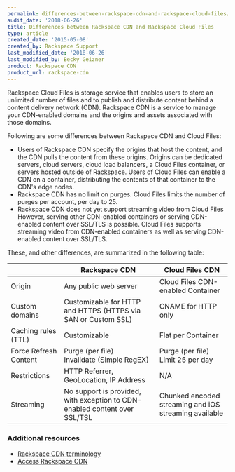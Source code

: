 ```yaml
---
permalink: differences-between-rackspace-cdn-and-rackspace-cloud-files/
audit_date: '2018-06-26'
title: Differences between Rackspace CDN and Rackspace Cloud Files
type: article
created_date: '2015-05-08'
created_by: Rackspace Support
last_modified_date: '2018-06-26'
last_modified_by: Becky Geizner
product: Rackspace CDN
product_url: rackspace-cdn
---
```


Rackspace Cloud Files is storage service that enables users to store an
unlimited number of files and to publish and distribute content behind a
content delivery network (CDN). Rackspace CDN is a service to manage your 
CDN-enabled domains and the origins and assets associated with those domains. 

Following are some differences between Rackspace CDN and Cloud Files:

-   Users of Rackspace CDN specify the origins that host the content,
    and the CDN pulls the content from these origins. Origins can be
    dedicated servers, cloud servers, cloud load balancers, 
    a Cloud Files container, or servers hosted outside of Rackspace. 
    Users of Cloud Files can enable a CDN on a container, 
    distributing the contents of that container to the CDN's edge nodes. 
-   Rackspace CDN has no limit on purges. Cloud Files limits the number
    of purges per account, per day to 25.
-   Rackspace CDN does not yet support streaming video from Cloud Files
    However, serving other CDN-enabled containers or serving CDN-enabled
    content over SSL/TLS is possible. Cloud Files supports streaming video
    from CDN-enabled containers as well as serving CDN-enabled content over
    SSL/TLS.

These, and other differences, are summarized in the following table:

| | Rackspace CDN | Cloud Files CDN |
| --- | --- | --- |
| Origin | Any public web server | Cloud Files CDN-enabled Container |
| Custom domains | Customizable for HTTP and HTTPS (HTTPS via SAN or Custom SSL) | CNAME for HTTP only |
| Caching rules (TTL) | Customizable | Flat per Container |
| Force Refresh Content | Purge (per file)<br />Invalidate (Simple RegEX) | Purge (per file)<br />Limit 25 per day |
| Restrictions | HTTP Referrer, GeoLocation, IP Address | N/A |
| Streaming | No support is provided, with exception to CDN-enabled content over SSL/TSL | Chunked encoded streaming and iOS streaming available |

### Additional resources

- [Rackspace CDN terminology](/support/how-to/rackspace-cdn-terminology)
- [Access Rackspace CDN](/support/how-to/access-rackspace-cdn)
